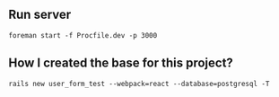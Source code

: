 ## Run server

`foreman start -f Procfile.dev -p 3000`

## How I created the base for this project?

`rails new user_form_test --webpack=react --database=postgresql -T`
